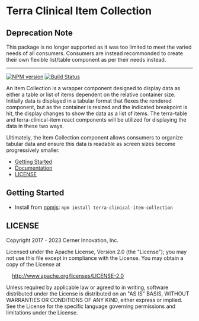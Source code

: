 # Terra Clinical Item Collection

## Deprecation Note

This package is no longer supported as it was too limited to meet the varied needs of all consumers. Consumers are instead recommonded to create their own flexible list/table component as per their needs instead.

---

[![NPM version](https://badgen.net/npm/v/terra-clinical-item-collection)](https://www.npmjs.org/package/terra-clinical-item-collection)
[![Build Status](https://travis-ci.com/cerner/terra-core.svg?branch=main)](https://travis-ci.com/cerner/terra-core)

An Item Collection is a wrapper component designed to display data as either a table or list of items dependent on the relative container size. Initially data is displayed in a tabular format that flexes the rendered component, but as the container is resized and the indicated breakpoint is hit, the display changes to show the data as a list of items. The terra-table and terra-clinical-item react components will be utilized for displaying the data in these two ways.

Ultimately, the Item Collection component allows consumers to organize tabular data and ensure this data is readable as screen sizes become progressively smaller.

- [Getting Started](#getting-started)
- [Documentation](https://engineering.cerner.com/terra-clinical/components/terra-clinical-item-collection/clinical-item-collection/clinical-item-collection)
- [LICENSE](#license)

## Getting Started

- Install from [npmjs](https://www.npmjs.com): `npm install terra-clinical-item-collection`

## LICENSE

Copyright 2017 - 2023 Cerner Innovation, Inc.

Licensed under the Apache License, Version 2.0 (the "License"); you may not use this file except in compliance with the License. You may obtain a copy of the License at

&nbsp;&nbsp;&nbsp;&nbsp;http://www.apache.org/licenses/LICENSE-2.0

Unless required by applicable law or agreed to in writing, software distributed under the License is distributed on an "AS IS" BASIS, WITHOUT WARRANTIES OR CONDITIONS OF ANY KIND, either express or implied. See the License for the specific language governing permissions and limitations under the License.
